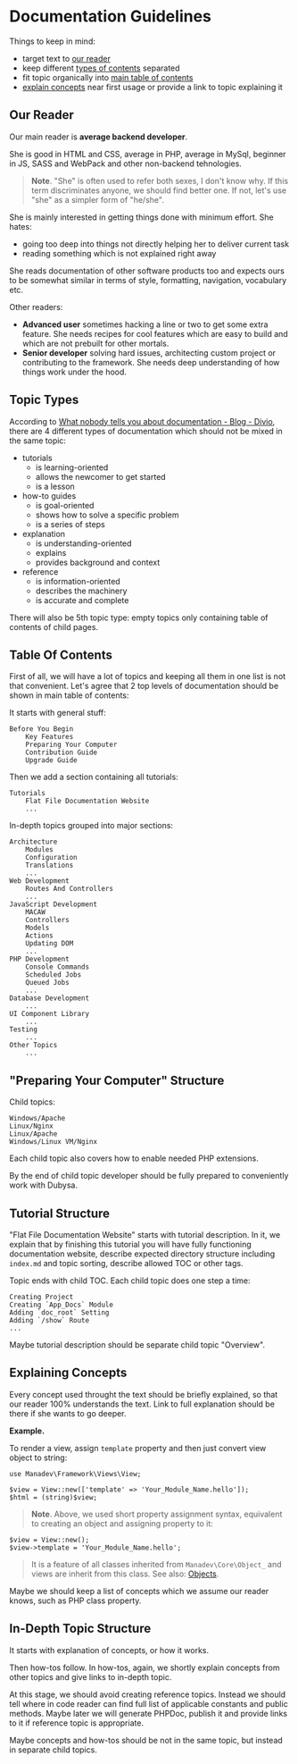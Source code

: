 # Documentation Guidelines #

Things to keep in mind:

* target text to [our reader](#our-reader)
* keep different [types of contents](#topic-types) separated
* fit topic organically into [main table of contents](#table-of-contents)
* [explain concepts](#explaining-concepts) near first usage or provide a link to topic explaining it

## Our Reader ##

Our main reader is **average backend developer**.

She is good in HTML and CSS, average in PHP, average in MySql, beginner in JS, SASS and WebPack and other non-backend tehnologies.

> **Note**. "She" is often used to refer both sexes, I don't know why. If this term discriminates anyone, we should find better one. If not, let's use "she" as a simpler form of "he/she".

She is mainly interested in getting things done with minimum effort. She hates:

* going too deep into things not directly helping her to deliver current task
* reading something which is not explained right away

She reads documentation of other software products too and expects ours to be somewhat similar in terms of style, formatting, navigation, vocabulary etc.

Other readers:

* **Advanced user** sometimes hacking a line or two to get some extra feature. She needs recipes for cool features which are easy to build and which are not prebuilt for other mortals.
* **Senior developer** solving hard issues, architecting custom project or contributing to the framework. She needs deep understanding of how things work under the hood.

## Topic Types ##

According to [What nobody tells you about documentation - Blog - Divio](https://www.divio.com/blog/documentation/), there are 4 different types of documentation which should not be mixed in the same topic:

* tutorials
    * is learning-oriented
    * allows the newcomer to get started
    * is a lesson
* how-to guides
    * is goal-oriented
    * shows how to solve a specific problem
    * is a series of steps
* explanation
    * is understanding-oriented
    * explains
    * provides background and context
* reference
    * is information-oriented
    * describes the machinery
    * is accurate and complete

There will also be 5th topic type: empty topics only containing table of contents of child pages.

## Table Of Contents ##

First of all, we will have a lot of topics and keeping all them in one list is not that convenient. Let's agree that 2 top levels of documentation should be shown in main table of contents:

It starts with general stuff:

    Before You Begin
        Key Features
        Preparing Your Computer
        Contribution Guide
        Upgrade Guide

Then we add a section containing all tutorials:

    Tutorials
        Flat File Documentation Website
        ...

In-depth topics grouped into major sections:

    Architecture
        Modules
        Configuration
        Translations
        ...
    Web Development
        Routes And Controllers
        ...
    JavaScript Development
        MACAW
        Controllers
        Models
        Actions
        Updating DOM
        ...
    PHP Development
        Console Commands
        Scheduled Jobs
        Queued Jobs
        ...
    Database Development
        ...
    UI Component Library
        ...
    Testing
        ...
    Other Topics
        ...

## "Preparing Your Computer" Structure ##

Child topics:

    Windows/Apache
    Linux/Nginx
    Linux/Apache
    Windows/Linux VM/Nginx

Each child topic also covers how to enable needed PHP extensions.

By the end of child topic developer should be fully prepared to conveniently work with Dubysa.

## Tutorial Structure ##

"Flat File Documentation Website" starts with tutorial description. In it, we explain that by finishing this tutorial you will have fully functioning documentation website, describe expected directory structure including `index.md` and topic sorting, describe allowed TOC or other tags.

Topic ends with child TOC. Each child topic does one step a time:

    Creating Project
    Creating `App_Docs` Module
    Adding `doc_root` Setting
    Adding `/show` Route
    ...

Maybe tutorial description should be separate child topic "Overview".

## Explaining Concepts ##

Every concept used throught the text should be briefly explained, so that our reader 100% understands the text. Link to full explanation should be there if she wants to go deeper.

**Example.**

To render a view, assign `template` property and then just convert view object to string:

    use Manadev\Framework\Views\View;

    $view = View::new(['template' => 'Your_Module_Name.hello']);
    $html = (string)$view;

> **Note**. Above, we used short property assignment syntax, equivalent to creating an object and assigning property to it:
>
    $view = View::new();
    $view->template = 'Your_Module_Name.hello';

>It is a feature of all classes inherited from `Manadev\Core\Object_` and views are inherit from this class. See also: [Objects](#).

Maybe we should keep a list of concepts which we assume our reader knows, such as PHP class property.

## In-Depth Topic Structure ##

It starts with explanation of concepts, or how it works.

Then how-tos follow. In how-tos, again, we shortly explain concepts from other topics and give links to in-depth topic.

At this stage, we should avoid creating reference topics. Instead we should tell where in code reader can find full list of applicable constants and public methods. Maybe later we will generate PHPDoc, publish it and provide links to it if reference topic is appropriate.

Maybe concepts and how-tos should be not in the same topic, but instead in separate child topics.

